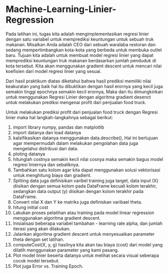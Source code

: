 # Machine-Learning-Linier-Regression

Pada latihan ini, tugas kita adalah mengimplementasikan regresi linier dengan satu variabel untuk memprediksi keuntungan untuk sebuah truk makanan. Misalkan Anda adalah CEO dari sebuah waralaba restoran dan sedang mempertimbangkan kota-kota yang berbeda untuk membuka outlet baru. Tujuan kita adalah untuk membuat model regresi linier yang dapat memprediksi keuntungan truk makanan berdasarkan jumlah penduduk di kota tersebut. Kita akan menggunakan gradient descent untuk mencari nilai koefisien dari model regresi linier yang sesuai.

Dari hasil praktikum diatas diketahui bahwa hasil prediksi memiliki nilai keakuratan yang baik hal itu dibuktikan dengan hasil erornya yang kecil juga semakin tinggi epochnya semakin kecil erornya, Maka dari itu dimungkinkan untuk menggunakan Regresi Linier dengan algoritma gradient desenct untuk melakukan prediksi mengenai profit dari penjualan food truck.

Untuk melakukan prediksi profit dari penjualan food truck dengan Regresi linier maka hal langkah-langkahnya sebagai berikut:
1. import library numpy, pandas dan matplotlib
2. import datanya dan load datanya
3. kalsifikasikan datanya menggunakan data.describe(), Hal ini bertujuan agar mempermudah dalam melakukan pengolahan data juga mengetahui distribusi dari data.
4. ploting datanya
5. hitunglah costnya semakin kecil nilai cosnya maka semakin bagus model regresi liniernya dan sebaliknya.
6. Tambahkan satu kolom agar kita dapat menggunakan solusi vektorisasi untuk menghitung biaya dan gradient.
7. Spliting data juga definisikan varibel training juga target, data input (X) diisikan dengan semua kolom pada DataFrame kecuali kolom terakhir, sedangkan data output (y) diisikan dengan kolom terakhir pada DataFrame.
8. Convert nilai X dan Y ke matriks juga definiskan varibael theta.
9. hitung initial  cost 
10. Lakukan proses pelatihan atau training pada model linear regression menggunakan algoritma gradient descent.
11. Inisialisasi beberapa variabel tambahan - learning rate alpha, dan jumlah iterasi yang akan dilakukan.
12. Jalankan algoritma gradient descent untuk menyesuaikan parameter theta dengan set latihan.
13. computeCost(X, y, g) hasilnya kita akan tau biaya (cost) dari model yang dilatih menggunakan parameter yang kami pasang.
14. Plot model linier beserta datanya untuk melihat secara visual seberapa cocok model tersebut.
15. Plot juga Error vs. Training Epoch.
